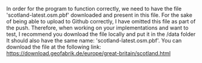 In order for the program to function correctly, we need to have the file 'scotland-latest.osm.pbf' downloaded and present in this file.
For the sake of being able to upload to Github correctly, I have omitted this file as part of the push. 
Therefore, when working on your implementations and want to test, I recommend you download the file locally and put it in the /data folder
It should also have the same name: 'scotland-latest.osm.pbf'.
You can download the file at the following link: 
https://download.geofabrik.de/europe/great-britain/scotland.html